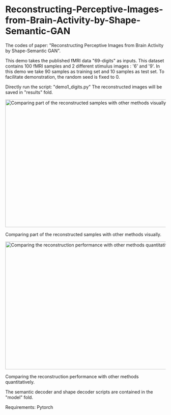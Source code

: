 # Reconstructing-Perceptive-Images-from-Brain-Activity-by-Shape-Semantic-GAN
The codes of paper: "Reconstructing Perceptive Images from Brain Activity by Shape-Semantic GAN". 

This demo takes the published fMRI data "69-digits" as inputs.
This dataset contains 100 fMRI samples and 2 different stimulus images : '6' and '9'.
In this demo we take 90 samples as training set and 10 samples as test set.
To facilitate demonstration, the random seed is fixed to 0.

Directly run the script: 
"demo1_digits.py"
The reconstructed images will be saved in "results" fold.

<img src="https://github.com/duolala1/Reconstructing-Perceptive-Images-from-Brain-Activity-by-Shape-Semantic-GAN/blob/main/results/digits/dataset1_compare.png?raw=true" width="600" height="400" alt="Comparing part of the reconstructed samples with other methods visually."/><br/>


Comparing part of the reconstructed samples with other methods visually.


<img src="https://github.com/duolala1/Reconstructing-Perceptive-Images-from-Brain-Activity-by-Shape-Semantic-GAN/blob/main/results/digits/dataset1_compare_q.png?raw=true" width="600" height="400" alt="Comparing the reconstruction performance with other methods quantitatively."/><br/>


Comparing the reconstruction performance with other methods quantitatively.

The semantic decoder and shape decoder scripts are contained in the "model" fold.

Requirements:
Pytorch

